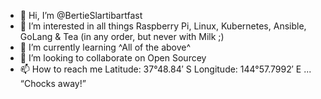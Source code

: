 - 👋 Hi, I’m @BertieSlartibartfast
- 👀 I’m interested in all things Raspberry Pi, Linux, Kubernetes, Ansible, GoLang & Tea (in any order, but never with Milk ;) 
- 🌱 I’m currently learning ^All of the above^
- 💞️ I’m looking to collaborate on Open Sourcey
- 📫 How to reach me Latitude: 37°48.84′ S Longitude: 144°57.7992′ E ... “Chocks away!”

<!---
BertieSlartibartfast/BertieSlartibartfast is a ✨ special ✨ repository because its `README.md` (this file) appears on your GitHub profile.
You can click the Preview link to take a look at your changes.
--->
